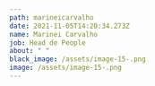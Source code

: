 ```yaml
---
path: marineicarvalho
date: 2021-11-05T14:20:34.273Z
name: Marinei Carvalho
job: Head de People
about: " "
black_image: /assets/image-15-.png
image: /assets/image-15-.png
---
```

